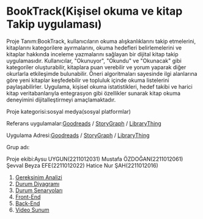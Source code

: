 # BookTrack(Kişisel okuma ve kitap Takip uygulaması)
Proje Tanım:BookTrack, kullanıcıların okuma alışkanlıklarını takip etmelerini, kitaplarını kategorilere ayırmalarını, okuma hedefleri belirlemelerini ve kitaplar hakkında inceleme yazmalarını sağlayan bir dijital kitap takip uygulamasıdır. Kullanıcılar, "Okunuyor", "Okundu" ve "Okunacak" gibi kategoriler oluşturabilir, kitaplara puan verebilir ve yorum yaparak diğer okurlarla etkileşimde bulunabilir. Öneri algoritmaları sayesinde ilgi alanlarına göre yeni kitaplar keşfedebilir ve topluluk içinde okuma listelerini paylaşabilirler. Uygulama, kişisel okuma istatistikleri, hedef takibi ve harici kitap veritabanlarıyla entegrasyon gibi özellikler sunarak kitap okuma deneyimini dijitalleştirmeyi amaçlamaktadır.

Proje kategorisi:sosyal medya(sosyal platformlar)

Referans uygulamalar:[Goodreads](https://www.goodreads.com) /
[StoryGraph](https://app.thestorygraph.com) /
[LibraryThing](https://www.librarything.com)

Uygulama Adresi:[Goodreads](https://www.goodreads.com) /
[StoryGraph](https://app.thestorygraph.com) /
[LibraryThing](https://www.librarything.com)


Grup adı:

Proje ekibi:Aysu UYGUN(2211012031) 
Mustafa ÖZDOĞAN(2211012061)
Şevval Beyza EFE(2211012022)
Hatice Nur ŞAH(2211012016)


1. [Gereksinim Analizi](Gereksinim-Analizi.md)
2. [Durum Diyagramı](Durum-Diyagramı.md)
3. [Durum Senaryoları](Durum-Senaryoları.md)
4. [Front-End](Front-End.md)
5. [Back-End](Back-End.md)
6. [Video Sunum](Sunum.md)

